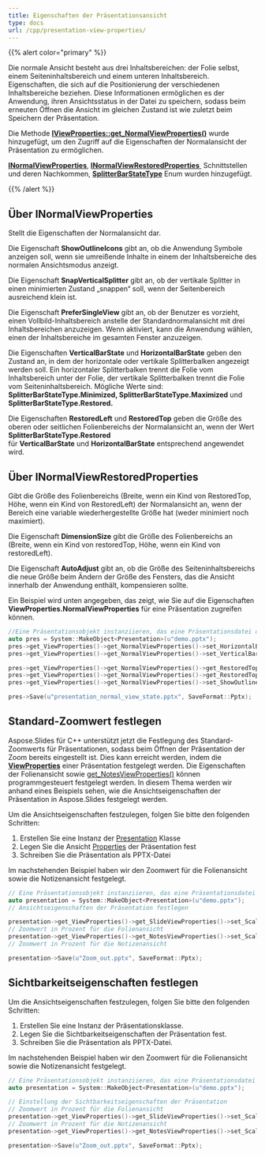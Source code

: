 ```yaml
---
title: Eigenschaften der Präsentationsansicht
type: docs
url: /cpp/presentation-view-properties/
---
```


{{% alert color="primary" %}} 

Die normale Ansicht besteht aus drei Inhaltsbereichen: der Folie selbst, einem Seiteninhaltsbereich und einem unteren Inhaltsbereich. Eigenschaften, die sich auf die Positionierung der verschiedenen Inhaltsbereiche beziehen. Diese Informationen ermöglichen es der Anwendung, ihren Ansichtsstatus in der Datei zu speichern, sodass beim erneuten Öffnen die Ansicht im gleichen Zustand ist wie zuletzt beim Speichern der Präsentation.

Die Methode [**IViewProperties::get_NormalViewProperties()**](https://reference.aspose.com/slides/cpp/class/aspose.slides.i_view_properties#aa8add44edf3e3ac578e0bf8f32617b06) wurde hinzugefügt, um den Zugriff auf die Eigenschaften der Normalansicht der Präsentation zu ermöglichen.

[**INormalViewProperties**](https://reference.aspose.com/slides/cpp/class/aspose.slides.i_normal_view_properties), [**INormalViewRestoredProperties** ](https://reference.aspose.com/slides/cpp/class/aspose.slides.i_normal_view_restored_properties) Schnittstellen und deren Nachkommen, [**SplitterBarStateType**](https://reference.aspose.com/slides/cpp/namespace/aspose.slides#ac12b36e68eb35cfd6ae026915e071950) Enum wurden hinzugefügt.

{{% /alert %}} 



## **Über INormalViewProperties** #

Stellt die Eigenschaften der Normalansicht dar.

Die Eigenschaft **ShowOutlineIcons** gibt an, ob die Anwendung Symbole anzeigen soll, wenn sie umreißende Inhalte in einem der Inhaltsbereiche des normalen Ansichtsmodus anzeigt.

Die Eigenschaft **SnapVerticalSplitter** gibt an, ob der vertikale Splitter in einen minimierten Zustand „snappen“ soll, wenn der Seitenbereich ausreichend klein ist.

Die Eigenschaft **PreferSingleView** gibt an, ob der Benutzer es vorzieht, einen Vollbild-Inhaltsbereich anstelle der Standardnormalansicht mit drei Inhaltsbereichen anzuzeigen. Wenn aktiviert, kann die Anwendung wählen, einen der Inhaltsbereiche im gesamten Fenster anzuzeigen.

Die Eigenschaften **VerticalBarState** und **HorizontalBarState** geben den Zustand an, in dem der horizontale oder vertikale Splitterbalken angezeigt werden soll. Ein horizontaler Splitterbalken trennt die Folie vom Inhaltsbereich unter der Folie, der vertikale Splitterbalken trennt die Folie vom Seiteninhaltsbereich. Mögliche Werte sind: **SplitterBarStateType.Minimized, SplitterBarStateType.Maximized** und **SplitterBarStateType.Restored.**

Die Eigenschaften **RestoredLeft** und **RestoredTop** geben die Größe des oberen oder seitlichen Folienbereichs der Normalansicht an, wenn der Wert **SplitterBarStateType.Restored** für **VerticalBarState** und **HorizontalBarState** entsprechend angewendet wird.



## **Über INormalViewRestoredProperties** #

Gibt die Größe des Folienbereichs (Breite, wenn ein Kind von RestoredTop, Höhe, wenn ein Kind von RestoredLeft) der Normalansicht an, wenn der Bereich eine variable wiederhergestellte Größe hat (weder minimiert noch maximiert).

Die Eigenschaft **DimensionSize** gibt die Größe des Folienbereichs an (Breite, wenn ein Kind von restoredTop, Höhe, wenn ein Kind von restoredLeft).

Die Eigenschaft **AutoAdjust** gibt an, ob die Größe des Seiteninhaltsbereichs die neue Größe beim Ändern der Größe des Fensters, das die Ansicht innerhalb der Anwendung enthält, kompensieren sollte.

Ein Beispiel wird unten angegeben, das zeigt, wie Sie auf die Eigenschaften **ViewProperties.NormalViewProperties** für eine Präsentation zugreifen können.

``` cpp
//Eine Präsentationsobjekt instanziieren, das eine Präsentationsdatei darstellt
auto pres = System::MakeObject<Presentation>(u"demo.pptx");
pres->get_ViewProperties()->get_NormalViewProperties()->set_HorizontalBarState(SplitterBarStateType::Restored);
pres->get_ViewProperties()->get_NormalViewProperties()->set_VerticalBarState(SplitterBarStateType::Maximized);

pres->get_ViewProperties()->get_NormalViewProperties()->get_RestoredTop()->set_AutoAdjust(true);
pres->get_ViewProperties()->get_NormalViewProperties()->get_RestoredTop()->set_DimensionSize(80.0f);
pres->get_ViewProperties()->get_NormalViewProperties()->set_ShowOutlineIcons(true);

pres->Save(u"presentation_normal_view_state.pptx", SaveFormat::Pptx);
```


## **Standard-Zoomwert festlegen**
Aspose.Slides für C++ unterstützt jetzt die Festlegung des Standard-Zoomwerts für Präsentationen, sodass beim Öffnen der Präsentation der Zoom bereits eingestellt ist. Dies kann erreicht werden, indem die [**ViewProperties**](https://reference.aspose.com/slides/cpp/class/aspose.slides.view_properties) einer Präsentation festgelegt werden. Die Eigenschaften der Folienansicht sowie [get_NotesViewProperties()](https://reference.aspose.com/slides/cpp/class/aspose.slides.view_properties#a86ad6559c9c0768d8210fdb86c86cf98) können programmgesteuert festgelegt werden. In diesem Thema werden wir anhand eines Beispiels sehen, wie die Ansichtseigenschaften der Präsentation in Aspose.Slides festgelegt werden.

Um die Ansichtseigenschaften festzulegen, folgen Sie bitte den folgenden Schritten:

1. Erstellen Sie eine Instanz der [Presentation](https://reference.aspose.com/slides/cpp/class/aspose.slides.presentation) Klasse
1. Legen Sie die Ansicht [Properties](https://reference.aspose.com/slides/cpp/class/aspose.slides.view_properties) der Präsentation fest
1. Schreiben Sie die Präsentation als PPTX-Datei

Im nachstehenden Beispiel haben wir den Zoomwert für die Folienansicht sowie die Notizenansicht festgelegt.

``` cpp
// Eine Präsentationsobjekt instanziieren, das eine Präsentationsdatei darstellt
auto presentation = System::MakeObject<Presentation>(u"demo.pptx");
// Ansichtseigenschaften der Präsentation festlegen

presentation->get_ViewProperties()->get_SlideViewProperties()->set_Scale(100);
// Zoomwert in Prozent für die Folienansicht
presentation->get_ViewProperties()->get_NotesViewProperties()->set_Scale(100);
// Zoomwert in Prozent für die Notizenansicht 

presentation->Save(u"Zoom_out.pptx", SaveFormat::Pptx);
```



## **Sichtbarkeitseigenschaften festlegen**
Um die Ansichtseigenschaften festzulegen, folgen Sie bitte den folgenden Schritten:

1. Erstellen Sie eine Instanz der Präsentationsklasse.
1. Legen Sie die Sichtbarkeitseigenschaften der Präsentation fest.
1. Schreiben Sie die Präsentation als PPTX-Datei.

Im nachstehenden Beispiel haben wir den Zoomwert für die Folienansicht sowie die Notizenansicht festgelegt.

``` cpp
// Eine Präsentationsobjekt instanziieren, das eine Präsentationsdatei darstellt
auto presentation = System::MakeObject<Presentation>(u"demo.pptx");

// Einstellung der Sichtbarkeitseigenschaften der Präsentation
// Zoomwert in Prozent für die Folienansicht
presentation->get_ViewProperties()->get_SlideViewProperties()->set_Scale(100);
// Zoomwert in Prozent für die Notizenansicht
presentation->get_ViewProperties()->get_NotesViewProperties()->set_Scale(100);

presentation->Save(u"Zoom_out.pptx", SaveFormat::Pptx);
```
